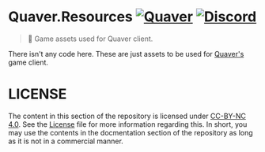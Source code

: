 ﻿# Quaver.Resources [![Quaver](https://img.shields.io/badge/Quaver-Repository-blue.svg)](https://github.com/Swan/Quaver) [![Discord](https://discordapp.com/api/guilds/354206121386573824/widget.png?style=shield)](https://discord.gg/nJa8VFr)

> 🎨 Game assets used for Quaver client.

There isn't any code here. These are just assets to be used for [Quaver's](https://github.com/Swan/Quaver) game client.

# LICENSE

The content in this section of the repository is licensed under [CC-BY-NC 4.0](https://creativecommons.org/licenses/by-nc/4.0/legalcode). See the [License](https://github.com/Swan/Quaver.Resources/blob/master/LICENSE.md) file for more information regarding this. In short, you may use the contents in the docmentation section of the repository as long as it is not in a commercial manner.
